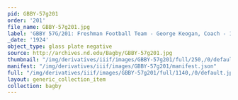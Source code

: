 ```yaml
---
pid: GBBY-57g201
order: '201'
file_name: GBBY-57g201.jpg
label: 'GBBY 57G/201: Freshman Football Team - George Keogan, Coach - 1924'
_date: '1924'
object_type: glass plate negative
source: http://archives.nd.edu/Bagby/GBBY-57g201.jpg
thumbnail: "/img/derivatives/iiif/images/GBBY-57g201/full/250,/0/default.jpg"
manifest: "/img/derivatives/iiif/images/GBBY-57g201/manifest.json"
full: "/img/derivatives/iiif/images/GBBY-57g201/full/1140,/0/default.jpg"
layout: generic_collection_item
collection: bagby
---
```

